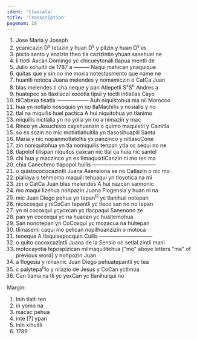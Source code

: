 ```yaml
---
ident: 'tlaxcala'
title: 'Transcription'
pagenum: 19
---
```

1. Jose Maria y Joseph
2. ycanicazin D<sup>s</sup> tetazin y huan D<sup>s</sup> y pilzin y huan D<sup>s </sup>es
3. pixito santo y enzizin theo tla cazizintin yhuan sasehuel ne
4. li tlotli Axcan Domingo yc chicueytonali tlapua mentli de
5. Julio xohuitli de 1787 a ——— Naqui mahican ynaquique
6. quitas que y sin no me moxia notestasmento que name ne
7. huantli notoca Juana melendes y nomamiczin o CatCa Juan 
8. blas melendes ti cha neque y pan Atlepetli S<sup>x</sup>S<sup>n</sup> Andres a
9. huatepec xo tlaxilacal xocotla tipui y tectli intlatlas Cayo
10. tliCabexa tisatla —————— Auh niquistohua ma nil Morocco
11. hua yn notlalo nosoquio yn no tlaMachilis y nosialis y no
12. tlal na miquilis huel pactica A hui niquitohua yn tlanimo
13. miquilis nictlalia yn no yolia yn no a nimazin y mac 
14. Rinco yn Jesuchisto cayehuanzin o quimo maquixtil y Cainitla
15. so es sozin no mic motlatlahuitila yn tlasosihuapili Santa
16. Maria y nic nopanmotlatoltis yx panzinco y nitlasoCone
17. zin noniquitohua yn tla nomiquilis tenpan ytla oc sequi no ne 
18. tlapolol tilispan niquitos caxcan nic tlal ca huia nic santel 
19. chi hua y maczinco yn es tlmaquixtiCanzin ni mo ten ma 
20. chia Canechmo tlapopol huilis ————————————
21. o quistocococazintli Juana Asensiona se no Catlazin o nic mo
22. pialiaya o tehmomo maquili tehuaqui yn tloyotica na mi 
23. zin o CatCa Juan blas melendes A hui nazcan sannonic
24. mo maqui lizehua nohpazin Juana Flogensia y huan ni na 
25. mic Juan Diego pehua yn tepan<sup>tli</sup> yc tlanihuil notepan 
26. nicocoxqui y niCoCan tepantli yc tleco san no no tepan
27. yn ni cocoxqui ycycxcan yc tlacpaqui Sanenono ze 
28. pan yn cocoxqui yc na huacan yc hualtemohua
29. San nonotepan yn CoCoxqui yc mozacua na huitepan
30. tlimasemi caqui mo pelican nopilhuanzizin o motoca
31. teneque A tlaquisepocquin Cuilis ——————————
32. o quito cocoxcazintli Juana de la Sensio oc setlal zintli mani
33. motocayotia tepospizican milmaquilitehua ["mo" above letters "ma" of previous word] y nohpozin Juan
34. a flogesia y ninaxnic Juan Diego pehuatepantli yc tea
35. c palytepa<sup>n</sup>lo y nilazio de Jesus y CoCan yctlmoa
36. Can tlama na tli yc yexCan yc tlanihuiqui no

Margin: 
1. Inin tlatli ten
2. in yomo na
3. macac pehua
4. inte [?] ypan
5. inin xihuitli
6. 1789

